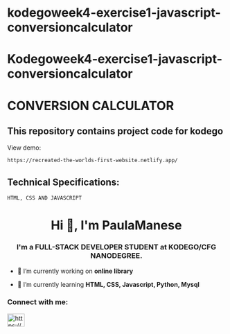 # kodegoweek4-exercise1-javascript-conversioncalculator

# Kodegoweek4-exercise1-javascript-conversioncalculator
# CONVERSION CALCULATOR


## This repository contains project code for kodego

View demo: 

```bash
https://recreated-the-worlds-first-website.netlify.app/
```

## Technical Specifications:

```
HTML, CSS AND JAVASCRIPT
```

<h1 align="center">Hi 👋, I'm PaulaManese</h1>
<h3 align="center">I'm a FULL-STACK DEVELOPER STUDENT at KODEGO/CFG NANODEGREE.</h3>

- 🔭 I’m currently working on **online library**

- 🌱 I’m currently learning **HTML, CSS, Javascript, Python, Mysql**


<h3 align="left">Connect with me:</h3>
<p align="left">
<a href="https://linkedin.com/in/https://www.linkedin.com/in/paula-manese-b32a64197/" target="blank"><img align="center" src="https://raw.githubusercontent.com/rahuldkjain/github-profile-readme-generator/master/src/images/icons/Social/linked-in-alt.svg" alt="https://www.linkedin.com/in/paula-manese-b32a64197/" height="30" width="40" /></a>
</p>
